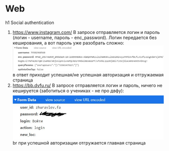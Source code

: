 # Web
h1 Social authentication
1. https://www.instagram.com/ В запросе отправляется логин и пароль (логин - username, пароль - enc_password). Логин передается без кеширования, а вот пароль уже разобрать сложно: ![instagram](https://github.com/ZooShow/Web/blob/master/insta.JPG)
в ответ приходит успешная/не успешная авторизация и отгружаемая страница
2. https://bb.dvfu.ru/ В запросе отправляется логин и пароль, ничего не кешируется (заботиться о учениках - не про двфу): ![bb](https://github.com/ZooShow/Web/blob/master/bb.JPG) br
при успешной авторизации отгружается главная страница

